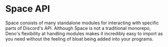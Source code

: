 # Space API

Space consists of many standalone modules for interacting with specific parts of
Discord's API. Although Space is not a traditional monorepo, Deno's flexibility
at handling modules makes it incredibly easy to import as you need without the
feeling of bloat being added into your programs.
